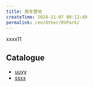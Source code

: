 ```yaml
---
title: 房车营地
createTime: 2024-11-07 00:12:49
permalink: /en/Other/RVPark/
---
```


xxxx11

## Catalogue
- [uuyy](./1.uuyy.md)
- [ssxx](./2.ssxx.md)
